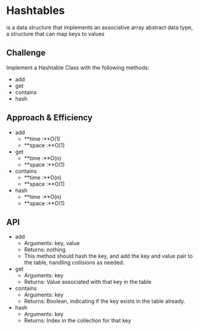 # Hashtables
 is a data structure that implements an associative array abstract data type, a structure that can map keys to values

## Challenge
Implement a Hashtable Class with the following methods:

- add
- get
- contains
- hash

## Approach & Efficiency
- add
    + **time :**O(1)
    + **space :**O(1)
- get
    + **time :**O(n)
    + **space :**O(1)
- contains
    + **time :**O(n)
    + **space :**O(1)
- hash
    + **time :**O(n)
    + **space :**O(1)


## API
- add
    + Arguments: key, value
    + Returns: nothing
    + This method should hash the key, and add the key and value pair to the table, handling collisions as needed.
- get
    + Arguments: key
    + Returns: Value associated with that key in the table
- contains
    + Arguments: key
    + Returns: Boolean, indicating if the key exists in the table already.
- hash
    + Arguments: key
    + Returns: Index in the collection for that key